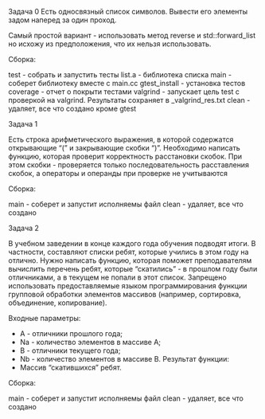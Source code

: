 Задача 0
Есть односвязный список символов. Вывести его элементы задом наперед за один проход.

Самый простой вариант - использовать метод reverse и std::forward_list но исхожу из предположения, что их нельзя использовать.

Сборка:

test - собрать и запустить тесты
list.a - библиотека списка
main - соберет библиотеку вместе с main.cc
gtest_install - установка тестов
coverage - отчет о покрыти тестами
valgrind - запускает цель test с проверкой на valgrind. Результаты сохраняет в _valgrind_res.txt
clean - удаляет, все что создано кроме gtest


Задача 1

Есть строка арифметического выражения, в которой содержатся открывающие “(” и закрывающие скобки “)”. Необходимо написать функцию, которая проверит корректность расстановки скобок. При этом скобки - проверяется только последовательность расставления скобок, а операторы и операнды при проверке не учитываются

Сборка:

main - соберет и запустит исполняемы файл
clean - удаляет, все что создано

Задача 2

В учебном заведении в конце каждого года обучения подводят итоги. В частности, составляют списки ребят, которые учились в этом году на отлично.
Нужно написать функцию, которая поможет преподавателям вычислить перечень ребят, которые “скатились” - в прошлом году были отличниками, а в текущем не попали в этот список. Запрещено использовать предоставляемые языком программирования функции групповой обработки элементов массивов
(например, сортировка, объединение, копирование).

Входные параметры:
- A - отличники прошлого года;
- Nа - количество элементов в массиве A;
- B - отличники текущего года;
- Nb - количество элементов в массиве B.
Результат функции:
- Массив “скатившихся” ребят.

Сборка:

main - соберет и запустит исполняемы файл
clean - удаляет, все что создано

